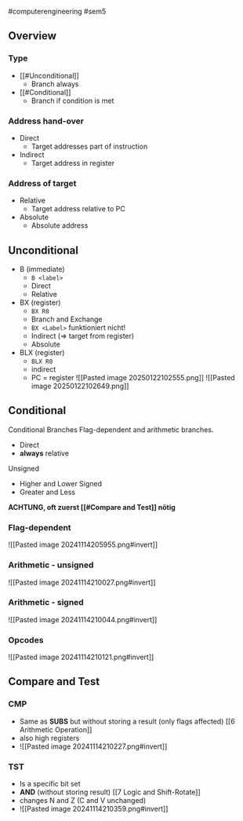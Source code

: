 #computerengineering #sem5

## Overview
### Type
- [[#Unconditional]]
	- Branch always
- [[#Conditional]]
	- Branch if condition is met
### Address hand-over
- Direct
	- Target addresses part of instruction
- Indirect
	- Target address in register
### Address of target
- Relative
	- Target address relative to PC
- Absolute
	- Absolute address
## Unconditional
- B (immediate)
	- `B <label>`
	- Direct
	- Relative
- BX (register)
	- `BX R0`
	- Branch and Exchange
	- `BX <Label>` funktioniert nicht!
	- Indirect (=> target from register)
	- Absolute
- BLX (register)
	- `BLX R0`
	- indirect
	- PC = register
![[Pasted image 20250122102555.png]]
![[Pasted image 20250122102649.png]]
## Conditional
Conditional Branches Flag-dependent and arithmetic branches.
- Direct
- **always** relative

Unsigned
- Higher and Lower
Signed
- Greater and Less

**ACHTUNG, oft zuerst [[#Compare and Test]] nötig**
### Flag-dependent
![[Pasted image 20241114205955.png#invert]]
### Arithmetic - unsigned
![[Pasted image 20241114210027.png#invert]]
### Arithmetic - signed
![[Pasted image 20241114210044.png#invert]]
### Opcodes
![[Pasted image 20241114210121.png#invert]]
## Compare and Test
### CMP
- Same as **SUBS** but without storing a result (only flags affected) [[6 Arithmetic Operation]]
- also high registers
- ![[Pasted image 20241114210227.png#invert]]
### TST
- Is a specific bit set
- **AND** (without storing result) [[7 Logic and Shift-Rotate]] 
- changes N and Z (C and V unchanged)
- ![[Pasted image 20241114210359.png#invert]]
